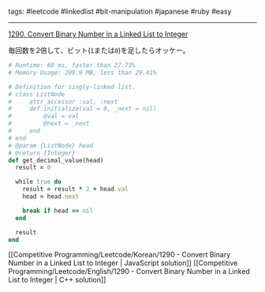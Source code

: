 tags: #leetcode #linkedlist #bit-manipulation #japanese #ruby #easy

<hr />

[1290. Convert Binary Number in a Linked List to Integer](https://leetcode.com/problems/convert-binary-number-in-a-linked-list-to-integer/)

毎回数を2倍して、ビット(`1`または`0`)を足したらオッケー。

```rb
# Runtime: 60 ms, faster than 27.73%
# Memory Usage: 209.9 MB, less than 29.41%

# Definition for singly-linked list.
# class ListNode
#     attr_accessor :val, :next
#     def initialize(val = 0, _next = nil)
#         @val = val
#         @next = _next
#     end
# end
# @param {ListNode} head
# @return {Integer}
def get_decimal_value(head)
  result = 0

  while true do
    result = result * 2 + head.val
    head = head.next

    break if head == nil
  end

  result
end
```

[[Competitive Programming/Leetcode/Korean/1290 - Convert Binary Number in a Linked List to Integer | JavaScript solution]]
[[Competitive Programming/Leetcode/English/1290 - Convert Binary Number in a Linked List to Integer | C++ solution]]